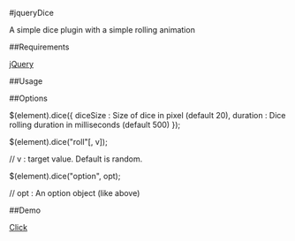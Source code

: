 #jqueryDice

A simple dice plugin with a simple rolling animation

##Requirements

[jQuery](http://jquery.com)

##Usage

  <div id='dice'></dice>
  <script>
    $(function(){
      $("#dice")
        .dice()
        .click(fucntion(){ $(this).dice("roll"); });
    });
  </script>

##Options

  $(element).dice({
    diceSize : Size of dice in pixel (default 20),
    duration : Dice rolling duration in milliseconds (default 500)
  });
  
  
  $(element).dice("roll"[, v]);
  
  // v : target value. Default is random.
  
  $(element).dice("option", opt);
  
  // opt : An option object (like above)
  
##Demo

[Click](http://dev.lazygyu.net/test/dice/jqueryDice/example.html)
  
  
